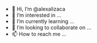 - 👋 Hi, I’m @alexalizaca
- 👀 I’m interested in ...
- 🌱 I’m currently learning ...
- 💞️ I’m looking to collaborate on ...
- 📫 How to reach me ...

<!---
alexalizaca/alexalizaca is a ✨ special ✨ repository because its `README.md` (this file) appears on your GitHub profile.
You can click the Preview link to take a look at your changes.
--->
